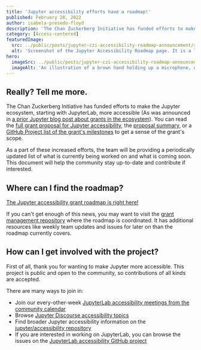 ```yaml
---
title: 'Jupyter accessibility efforts have a roadmap!'
published: February 28, 2022
author: isabela-presedo-floyd
description: 'The Chan Zuckerberg Initiative has funded efforts to make the Jupyter ecosystem, starting with JupyterLab, more accessible. As a part of these increased efforts, the team will be providing a periodically updated list of what is currently being worked on and what is coming soon.'
category: [Access-centered]
featuredImage:
  src: ../public/posts/jupyter-czi-accessibility-roadmap-announcement/roadmap_feature.png
  alt: 'Screenshot of the Jupyter Accessibility Roadmap page. It is a list outlining the primary goals the team aims to achieve in two years. A link to the full roadmap can be found in the blog post.'
hero:
  imageSrc: ../public/posts/jupyter-czi-accessibility-roadmap-announcement/blog_hero_var1.svg
  imageAlt: 'An illustration of a brown hand holding up a microphone, with some graphical elements highlighting the top of the microphone.'
---
```


## Really? Tell me more.

The Chan Zuckerberg Initiative has funded efforts to make the Jupyter ecosystem, 
starting with JupyterLab, more accessible (As was announced in [a prior Jupyter blog post about grants in the ecosystem](https://blog.jupyter.org/czi-awards-three-eoss-grants-to-jupyter-community-members-6aef43bd9468)). 
You can read the [full grant proposal for Jupyter accessibility](https://github.com/jupyter/accessibility/blob/master/grant-applications/Inclusive_and_Accessible_Scientific_Computing_in_Jupyter_Ecosystem_SUBMITTED_PROPOSAL.pdf), 
the [proposal summary](https://chanzuckerberg.com/eoss/proposals/inclusive-and-accessible-scientific-computing-in-the-jupyter-ecosystem/), 
or a [GitHub Project list of the grant's milestones](https://github.com/orgs/Quansight-Labs/projects/5) 
to get a sense of the grant's scope.

As a part of these increased efforts, the team will be providing a 
periodically updated list of what is currently being worked on and what is 
coming soon. This document will help the community stay up-to-date and 
contribute if interested.

## Where can I find the roadmap?

[The Jupyter accessibility grant roadmap is right here!](https://jupyter-a11y.netlify.app/roadmap/intro.html) 

If you can't get enough of this news, you may want to visit the 
[grant management repository](https://github.com/orgs/Quansight-Labs/jupyter-a11y-mgmt) 
where the roadmap is coordinated. It has additional resources like weekly team 
updates and issues for later on than the roadmap currently covers.

## How can I get involved with the project?

First of all, thank you for wanting to make Jupyter more accessible. This 
project is public and open to the community, so contributions of all kinds 
are accepted.

There are many ways to join in:
- Join our every-other-week [JupyterLab accessibility meetings from the community calendar](https://jupyter.readthedocs.io/en/latest/community/content-community.html#jupyter-community-meetings)
- Browse [Jupyter Discourse accessibility topics](https://discourse.jupyter.org/c/special-topics/accessibility/29)
- Find broader Jupyter accessibility information on the [jupyter/accessibility repository](https://github.com/jupyter/accessibility)
- If you are interested in working on JupyterLab, you can browse the issues on the [JupyterLab accessibility GitHub project](https://github.com/orgs/jupyterlab/projects/1)
